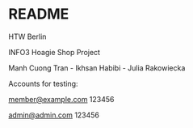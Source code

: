# README

HTW Berlin

INFO3 Hoagie Shop Project 

Manh Cuong Tran - Ikhsan Habibi - Julia Rakowiecka


Accounts for testing:

member@example.com
123456

admin@admin.com
123456